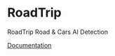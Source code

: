 # RoadTrip
RoadTrip Road &amp; Cars AI Detection

[Documentation](https://ignaciopardo.github.io/RoadTrip/)
